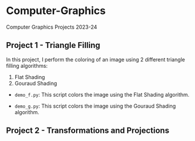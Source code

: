 # Computer-Graphics
 Computer Graphics Projects 2023-24

 ## Project 1 - Triangle Filling
 In this project, I perform the coloring of an image using 2 different triangle filling algorithms:
 1. Flat Shading
 2. Gouraud Shading
    
 * `demo_f.py`: This script colors the image using the Flat Shading algorithm.
 
 * `demo_g.py`: This script colors the image using the Gouraud Shading algorithm.

## Project 2 - Transformations and Projections

